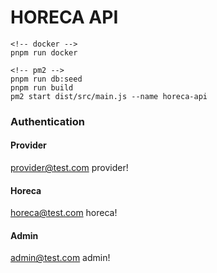 # HORECA API

```
<!-- docker -->
pnpm run docker

<!-- pm2 -->
pnpm run db:seed
pnpm run build
pm2 start dist/src/main.js --name horeca-api

```

### Authentication


#### Provider

provider@test.com
provider!

#### Horeca

horeca@test.com
horeca!

#### Admin

admin@test.com
admin!

